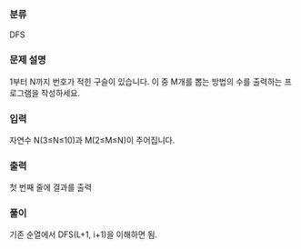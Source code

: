 ### 분류

DFS

### 문제 설명

<p>
1부터 N까지 번호가 적힌 구슬이 있습니다. 이 중 M개를 뽑는 방법의 수를 출력하는 프로그램을 작성하세요.
</p>


### 입력

 <p>자연수 N(3≤N≤10)과 M(2≤M≤N)이 주어집니다.</p>

### 출력

 <p>첫 번째 줄에 결과를 출력</p>

### 풀이 

<p>
기존 순열에서 DFS(L+1, i+1)을 이해하면 됨.
</p>
